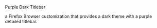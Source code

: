 Purple Dark Titlebar

a Firefox Browser customization that provides a dark theme with a purple detailed titlebar.
